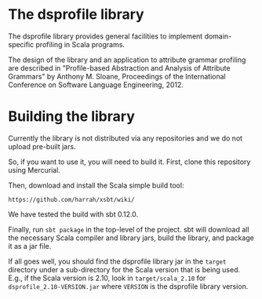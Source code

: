 The dsprofile library
=====================

The dsprofile library provides general facilities to implement domain-specific
profiling in Scala programs.

The design of the library and an application to attribute grammar profiling
are described in "Profile-based Abstraction and Analysis of Attribute
Grammars" by Anthony M. Sloane, Proceedings of the International Conference on
Software Language Engineering, 2012.

Building the library
====================

Currently the library is not distributed via any repositories and we do not
upload pre-built jars.

So, if you want to use it, you will need to build it. First, clone this
repository using Mercurial.

Then, download and install the Scala simple build tool:

    https://github.com/harrah/xsbt/wiki/

We have tested the build with sbt 0.12.0.

Finally, run `sbt package` in the top-level of the project. sbt will download
all the necessary Scala compiler and library jars, build the library, and
package it as a jar file.

If all goes well, you should find the dsprofile library jar in the `target`
directory under a sub-directory for the Scala version that is being used.
E.g., if the Scala version is 2.10, look in `target/scala_2.10` for
`dsprofile_2.10-VERSION.jar` where `VERSION` is the dsprofile library version.
